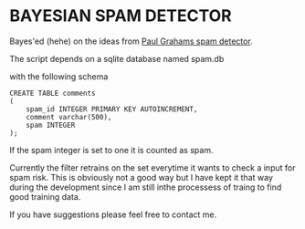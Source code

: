 BAYESIAN SPAM DETECTOR
======================

Bayes'ed (hehe) on the ideas from [Paul Grahams spam detector](http://www.paulgraham.com/spam.html).  


The script depends on a sqlite database named 
    spam.db

with the following schema

    CREATE TABLE comments 
    (
        spam_id INTEGER PRIMARY KEY AUTOINCREMENT,
        comment varchar(500),
        spam INTEGER
    );

If the spam integer is set to one it is counted as spam. 

Currently the filter retrains on the set everytime it wants to check a input for spam risk. This is obviously not a good way but I have kept it that way during the development since I am still inthe processess of traing to find good training data. 

If you have suggestions please feel free to contact me. 

